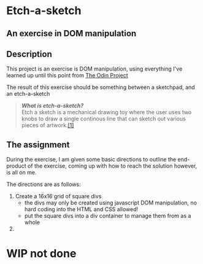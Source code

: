# Etch-a-sketch

## An exercise in DOM manipulation

## Description

This project is an exercise is DOM manipulation, using everything I've learned up until this point from [The Odin Project](https://www.theodinproject.com/lessons/foundations-etch-a-sketch)

The result of this exercise should be something between a sketchpad, and an etch-a-sketch

> **_What is etch-a-sketch?_**<br /> Etch a sketch is a mechanical drawing toy where the user uses two knobs to draw a single continous line that can sketch out various pieces of artwork.[[1]](https://en.wikipedia.org/wiki/Etch_A_Sketch)

## The assignment

During the exercise, I am given some basic directions to outline the end-product of the exercise, coming up with how to reach the solution however, is all on me.

The directions are as follows:

<ol>
<li>Create a 16x16 grid of square divs
    <ul>
    <li>the divs may only be created using javascript DOM manipulation, no hard coding into the HTML and CSS allowed!
    <li>
    put the square divs into a div container to manage them from as a whole
    </li>
    </ul>
<li>
</ol>

# WIP not done
